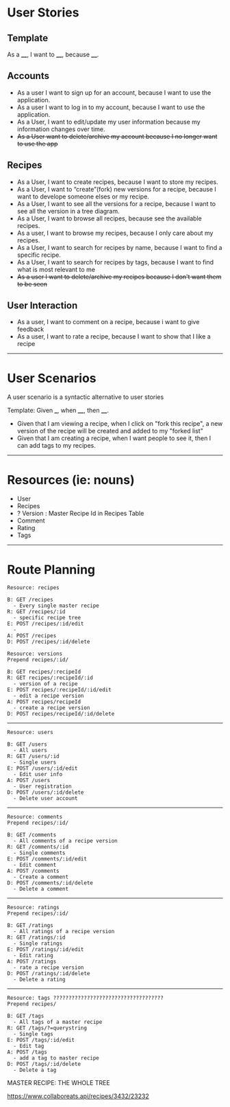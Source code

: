 # User Stories

## Template

As a **\_\_**, I want to **\_\_**, because **\_\_**.

## Accounts

- As a user I want to sign up for an account, because I want to use the application.
- As a user I want to log in to my account, because I want to use the application.
- As a User, I want to edit/update my user information because my information changes over time.
- ~~As a User want to delete/archive my account because I no longer want to use the app~~

## Recipes

- As a User, I want to create recipes, because I want to store my recipes.
- As a User, I want to “create”(fork) new versions for a recipe, because I want to develope someone elses or my recipe.
- As a User, I want to see all the versions for a recipe, because I want to see all the version in a tree diagram.
- As a User, I want to browse all recipes, because see the available recipes.
- As a user, I want to browse my recipes, because I only care about my recipes.
- As a User, I want to search for recipes by name, because I want to find a specific recipe.
- As a User, I want to search for recipes by tags, because I want to find what is most relevant to me
- ~~As a user I want to delete/archive my recipes because I don't want them to be seen~~

## User Interaction

- As a user, I want to comment on a recipe, because i want to give feedback
- As a user, I want to rate a recipe, because I want to show that I like a recipe

---

# User Scenarios

A user scenario is a syntactic alternative to user stories

Template: Given **\_**, when **\_\_**, then **\_\_**.

- Given that I am viewing a recipe, when I click on "fork this recipe", a new version of the recipe will be created and added to my "forked list"
- Given that I am creating a recipe, when I want people to see it, then I can add tags to my recipes.

---

# Resources (ie: nouns)

- User
- Recipes
- ? Version : Master Recipe Id in Recipes Table
- Comment
- Rating
- Tags

---

# Route Planning

```
Resource: recipes

B: GET /recipes
  - Every single master recipe
R: GET /recipes/:id
  - specific recipe tree
E: POST /recipes/:id/edit
  -
A: POST /recipes
D: POST /recipes/:id/delete
```

```
Resource: versions
Prepend recipes/:id/

B: GET recipes/:recipeId
R: GET recipes/:recipeId/:id
  - version of a recipe
E: POST recipes/:recipeId/:id/edit
  - edit a recipe version
A: POST recipes/recipeId
  - create a recipe version
D: POST recipes/recipeId/:id/delete
```

---

```
Resource: users

B: GET /users
  - All users
R: GET /users/:id
  - Single users
E: POST /users/:id/edit
  - Edit user info
A: POST /users
  - User registration
D: POST /users/:id/delete
  - Delete user account
```

---

```
Resource: comments
Prepend recipes/:id/

B: GET /comments
  - All comments of a recipe version
R: GET /comments/:id
  - Single comments
E: POST /comments/:id/edit
  - Edit comment
A: POST /comments
  - Create a comment
D: POST /comments/:id/delete
  - Delete a comment
```

---

```
Resource: ratings
Prepend recipes/:id/

B: GET /ratings
  - All ratings of a recipe version
R: GET /ratings/:id
  - Single ratings
E: POST /ratings/:id/edit
  - Edit rating
A: POST /ratings
  - rate a recipe version
D: POST /ratings/:id/delete
  - Delete a rating
```

---

```
Resource: tags ????????????????????????????????????
Prepend recipes/

B: GET /tags
  - All tags of a master recipe
R: GET /tags/?=querystring
  - Single tags
E: POST /tags/:id/edit
  - Edit tag
A: POST /tags
  - add a tag to master recipe
D: POST /tags/:id/delete
  - Delete a tag
```

MASTER RECIPE: THE WHOLE TREE

https://www.collaboreats.api/recipes/3432/23232
